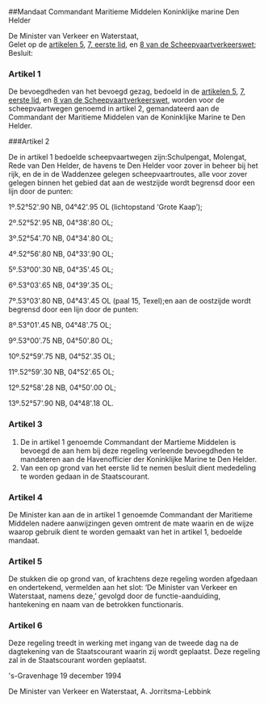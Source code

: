 <meta http-equiv='Content-Type' content='text/html; charset=utf-8' />

##Mandaat Commandant Maritieme Middelen Koninklijke marine Den Helder 

De Minister van Verkeer en Waterstaat,  
Gelet op de [artikelen 5](../../../../../../../../../../wet/scheepvaartverkeerswet/BWBR0004364/README.md), [7, eerste lid](../../../../../../../../../../wet/scheepvaartverkeerswet/BWBR0004364/README.md), en [8 van de Scheepvaartverkeerswet](../../../../../../../../../../wet/scheepvaartverkeerswet/BWBR0004364/README.md);
Besluit:    

### Artikel  1  

De bevoegdheden van het bevoegd gezag, bedoeld in de [artikelen 5](../../../../../../../../../../wet/scheepvaartverkeerswet/BWBR0004364/README.md), [7, eerste lid](../../../../../../../../../../wet/scheepvaartverkeerswet/BWBR0004364/README.md), en [8 van de Scheepvaartverkeerswet](../../../../../../../../../../wet/scheepvaartverkeerswet/BWBR0004364/README.md), worden voor de scheepvaartwegen genoemd in artikel 2, gemandateerd aan de Commandant der Maritieme Middelen van de Koninklijke Marine te Den Helder. 

###Artikel 2 

De in artikel 1 bedoelde scheepvaartwegen zijn:Schulpengat, Molengat, Rede van Den Helder, de havens te Den Helder voor zover in beheer bij het rijk, en de in de Waddenzee gelegen scheepvaartroutes, alle voor zover gelegen binnen het gebied dat aan de westzijde wordt begrensd door een lijn door de punten:

1º.52°52'.90 NB, 04°42'.95 OL (lichtopstand ‘Grote Kaap’);

2º.52°52'.95 NB, 04°38'.80 OL;

3º.52°54'.70 NB, 04°34'.80 OL;

4º.52°56'.80 NB, 04°33'.90 OL;

5º.53°00'.30 NB, 04°35'.45 OL;

6º.53°03'.65 NB, 04°39'.35 OL;

7º.53°03'.80 NB, 04°43'.45 OL (paal 15, Texel);en aan de oostzijde wordt begrensd door een lijn door de punten:

8º.53°01'.45 NB, 04°48'.75 OL;

9º.53°00'.75 NB, 04°50'.80 OL;

10º.52°59'.75 NB, 04°52'.35 OL;

11º.52°59'.30 NB, 04°52'.65 OL;

12º.52°58'.28 NB, 04°50'.00 OL;

13º.52°57'.90 NB, 04°48'.18 OL.

### Artikel  3  

1.  De in artikel 1 genoemde Commandant der Martieme Middelen is bevoegd de aan hem bij deze regeling verleende bevoegdheden te mandateren aan de Havenofficier der Koninklijke Marine te Den Helder.   
2.  Van een op grond van het eerste lid te nemen besluit dient mededeling te worden gedaan in de Staatscourant.  

### Artikel  4  

De Minister kan aan de in artikel 1 genoemde Commandant der Maritieme Middelen nadere aanwijzingen geven omtrent de mate waarin en de wijze waarop gebruik dient te worden gemaakt van het in artikel 1, bedoelde mandaat. 

### Artikel  5  

De stukken die op grond van, of krachtens deze regeling worden afgedaan en ondertekend, vermelden aan het slot: ‘De Minister van Verkeer en Waterstaat, namens deze,’ gevolgd door de functie-aanduiding, hantekening en naam van de betrokken functionaris. 

### Artikel  6  

Deze regeling treedt in werking met ingang van de tweede dag na de dagtekening van de Staatscourant waarin zij wordt geplaatst. Deze regeling zal in de Staatscourant worden geplaatst. 

's-Gravenhage 
19 december 1994    

De 
Minister van Verkeer en Waterstaat, 
A.  Jorritsma-Lebbink      
